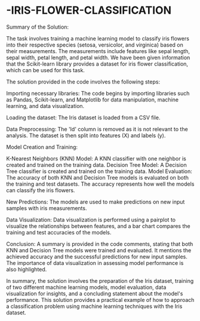 # -IRIS-FLOWER-CLASSIFICATION
Summary of the Solution:

The task involves training a machine learning model to classify iris flowers into their respective species (setosa, versicolor, and virginica) based on their measurements. The measurements include features like sepal length, sepal width, petal length, and petal width. We have been given information that the Scikit-learn library provides a dataset for iris flower classification, which can be used for this task.

The solution provided in the code involves the following steps:

Importing necessary libraries: The code begins by importing libraries such as Pandas, Scikit-learn, and Matplotlib for data manipulation, machine learning, and data visualization.

Loading the dataset: The Iris dataset is loaded from a CSV file.

Data Preprocessing: The 'Id' column is removed as it is not relevant to the analysis. The dataset is then split into features (X) and labels (y).

Model Creation and Training:

K-Nearest Neighbors (KNN) Model: A KNN classifier with one neighbor is created and trained on the training data.
Decision Tree Model: A Decision Tree classifier is created and trained on the training data.
Model Evaluation: The accuracy of both KNN and Decision Tree models is evaluated on both the training and test datasets. The accuracy represents how well the models can classify the iris flowers.

New Predictions: The models are used to make predictions on new input samples with iris measurements.

Data Visualization: Data visualization is performed using a pairplot to visualize the relationships between features, and a bar chart compares the training and test accuracies of the models.

Conclusion: A summary is provided in the code comments, stating that both KNN and Decision Tree models were trained and evaluated. It mentions the achieved accuracy and the successful predictions for new input samples. The importance of data visualization in assessing model performance is also highlighted.

In summary, the solution involves the preparation of the Iris dataset, training of two different machine learning models, model evaluation, data visualization for insights, and a concluding statement about the model's performance. This solution provides a practical example of how to approach a classification problem using machine learning techniques with the Iris dataset.
